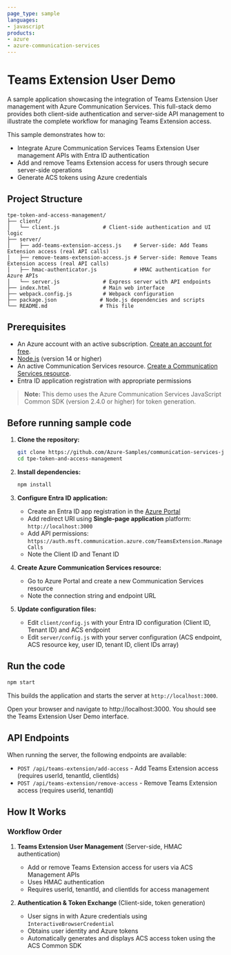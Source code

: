 ```yaml
---
page_type: sample
languages:
- javascript
products:
- azure
- azure-communication-services
---
```


# Teams Extension User Demo

A sample application showcasing the integration of Teams Extension User management with Azure Communication Services. This full-stack demo provides both client-side authentication and server-side API management to illustrate the complete workflow for managing Teams Extension access.

This sample demonstrates how to:
- Integrate Azure Communication Services Teams Extension User management APIs with Entra ID authentication
- Add and remove Teams Extension access for users through secure server-side operations
- Generate ACS tokens using Azure credentials


## Project Structure

```
tpe-token-and-access-management/
├── client/
│   └── client.js              # Client-side authentication and UI logic
├── server/
│   ├── add-teams-extension-access.js    # Server-side: Add Teams Extension access (real API calls)
│   ├── remove-teams-extension-access.js # Server-side: Remove Teams Extension access (real API calls)
│   ├── hmac-authenticator.js            # HMAC authentication for Azure APIs
│   └── server.js              # Express server with API endpoints
├── index.html                 # Main web interface
├── webpack.config.js          # Webpack configuration
├── package.json              # Node.js dependencies and scripts
└── README.md                 # This file
```

## Prerequisites

- An Azure account with an active subscription. [Create an account for free](https://azure.microsoft.com/free/?WT.mc_id=A261C142F).
- [Node.js](https://nodejs.org/en/) (version 14 or higher)
- An active Communication Services resource. [Create a Communication Services resource](https://docs.microsoft.com/azure/communication-services/quickstarts/create-communication-resource).
- Entra ID application registration with appropriate permissions

> **Note:** This demo uses the Azure Communication Services JavaScript Common SDK (version 2.4.0 or higher) for token generation.

## Before running sample code

1. **Clone the repository:**
   ```bash
   git clone https://github.com/Azure-Samples/communication-services-javascript-quickstarts.git
   cd tpe-token-and-access-management
   ```

2. **Install dependencies:**
   ```bash
   npm install
   ```

3. **Configure Entra ID application:**
   - Create an Entra ID app registration in the [Azure Portal](https://portal.azure.com)
   - Add redirect URI using **Single-page application** platform: `http://localhost:3000`
   - Add API permissions: `https://auth.msft.communication.azure.com/TeamsExtension.ManageCalls`
   - Note the Client ID and Tenant ID

4. **Create Azure Communication Services resource:**
   - Go to Azure Portal and create a new Communication Services resource
   - Note the connection string and endpoint URL

5. **Update configuration files:**
   - Edit `client/config.js` with your Entra ID configuration (Client ID, Tenant ID) and ACS endpoint
   - Edit `server/config.js` with your server configuration (ACS endpoint, ACS resource key, user ID, tenant ID, client IDs array)

## Run the code

```bash
npm start
```

This builds the application and starts the server at `http://localhost:3000`.

Open your browser and navigate to http://localhost:3000. You should see the Teams Extension User Demo interface.

## API Endpoints

When running the server, the following endpoints are available:

- `POST /api/teams-extension/add-access` - Add Teams Extension access (requires userId, tenantId, clientIds)
- `POST /api/teams-extension/remove-access` - Remove Teams Extension access (requires userId, tenantId)

## How It Works

### Workflow Order
1. **Teams Extension User Management** (Server-side, HMAC authentication)
   - Add or remove Teams Extension access for users via ACS Management APIs
   - Uses HMAC authentication
   - Requires userId, tenantId, and clientIds for access management
   
2. **Authentication & Token Exchange** (Client-side, token generation)
   - User signs in with Azure credentials using `InteractiveBrowserCredential`
   - Obtains user identity and Azure tokens
   - Automatically generates and displays ACS access token using the ACS Common SDK



